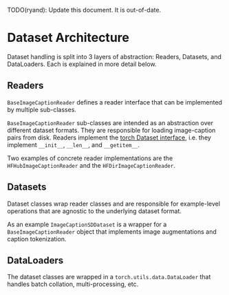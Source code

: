 TODO(ryand): Update this document. It is out-of-date.

# Dataset Architecture
Dataset handling is split into 3 layers of abstraction: Readers, Datasets, and DataLoaders. Each is explained in more detail below.

## Readers

`BaseImageCaptionReader` defines a reader interface that can be implemented by multiple sub-classes.

`BaseImageCaptionReader` sub-classes are intended as an abstraction over different dataset formats. They are responsible for loading image-caption pairs from disk. Readers implement the [torch Dataset interface](https://pytorch.org/tutorials/beginner/basics/data_tutorial.html#creating-a-custom-dataset-for-your-files), i.e. they implement `__init__`, `__len__`, and `__getitem__`.

Two examples of concrete reader implementations are the `HFHubImageCaptionReader` and the `HFDirImageCaptionReader`.

## Datasets

Dataset classes wrap reader classes and are responsible for example-level operations that are agnostic to the underlying dataset format.

As an example `ImageCaptionSDDataset` is a wrapper for a `BaseImageCaptionReader` object that implements image augmentations and caption tokenization.

## DataLoaders

The dataset classes are wrapped in a `torch.utils.data.DataLoader` that handles batch collation, multi-processing, etc.
